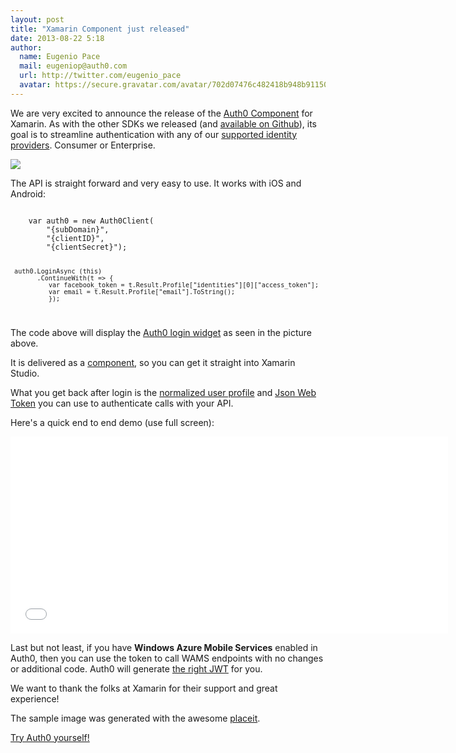 ```yaml
---
layout: post
title: "Xamarin Component just released"
date: 2013-08-22 5:18
author:
  name: Eugenio Pace
  mail: eugeniop@auth0.com
  url: http://twitter.com/eugenio_pace
  avatar: https://secure.gravatar.com/avatar/702d07476c482418b948b911504137a5?s=60
---
```



We are very excited to announce the release of the [Auth0 Component](http://components.xamarin.com/view/Auth0Client/) for Xamarin. As with the other SDKs we released (and [available on Github](http://github.com/auth0)), its goal is to streamline authentication with any of our [supported identity providers](http://docs.auth0.com/identityproviders). Consumer or Enterprise.

![](http://components.xamarin.com/resources/icons/component-283/Auth0-Xamarin-iOS-602-400-slideshow-resize.png)

<!-- more -->

The API is straight forward and very easy to use. It works with iOS and Android:

<code>
    var auth0 = new Auth0Client(
        "{subDomain}",
        "{clientID}",
        "{clientSecret}");

     auth0.LoginAsync (this)
           .ContinueWith(t => {
              var facebook_token = t.Result.Profile["identities"][0]["access_token"];
              var email = t.Result.Profile["email"].ToString();
 	          });
</code>

The code above will display the [Auth0 login widget](https://docs.auth0.com/login-widget) as seen in the picture above.

It is delivered as a [component](http://components.xamarin.com/), so you can get it straight into Xamarin Studio.

What you get back after login is the [normalized user profile](https://docs.auth0.com/user-profile) and [Json Web Token](http://docs.auth0.com/jwt) you can use to authenticate calls with your API.

Here's a quick end to end demo (use full screen):

<iframe width="700" height="315" src="//www.youtube.com/embed/7enbd_BQRdE?rel=0&vq=hd1080" frameborder="0" allowfullscreen></iframe>

Last but not least, if you have **Windows Azure Mobile Services** enabled in Auth0, then you can use the token to call WAMS endpoints with no changes or additional code. Auth0 will generate [the right JWT](https://docs.auth0.com/jwt#5) for you.

We want to thank the folks at Xamarin for their support and great experience!

The sample image was generated with the awesome [placeit](http://placeit.breezi.com/).

[Try Auth0 yourself!](https://auth0.com)
